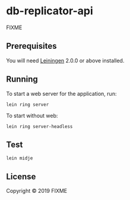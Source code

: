 # db-replicator-api

FIXME

## Prerequisites

You will need [Leiningen][] 2.0.0 or above installed.

[leiningen]: https://github.com/technomancy/leiningen

## Running

To start a web server for the application, run:

    lein ring server
    
To start without web:


    lein ring server-headless
    
## Test
 
    lein midje
 
## License

Copyright © 2019 FIXME

